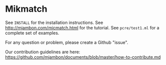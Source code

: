 Mikmatch
========

See `INSTALL` for the installation instructions.
See http://mjambon.com/micmatch.html for the tutorial.
See `pcre/test1.ml` for a complete set of examples.

For any question or problem, please create a Github "issue".

Our contribution guidelines are here:
https://github.com/mjambon/documents/blob/master/how-to-contribute.md
